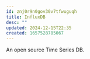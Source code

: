 ```yaml
---
id: znj0r9n0gov30v7tfwuguqh
title: InfluxDB
desc: ""
updated: 2024-12-15T22:35
created: 1657528785067
---
```



 An open source Time Series DB.
